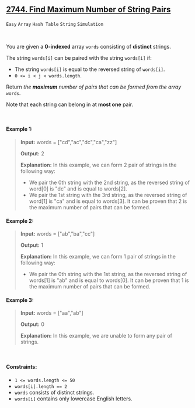 ## [2744. Find Maximum Number of String Pairs](https://leetcode.com/problems/find-maximum-number-of-string-pairs)

<code>Easy</code> <code>Array</code> <code>Hash Table</code> <code>String</code> <code>Simulation</code>

<br>

You are given a __0-indexed__ array <code>words</code> consisting of __distinct__ strings.

The string <code>words[i]</code> can be paired with the string <code>words[i]</code> if:

- The string <code>words[i]</code> is equal to the reversed string of <code>words[i]</code>.
- <code>0 <= i < j < words.length</code>.

Return *the __maximum__ number of pairs that can be formed from the array* <code>words</code>.

Note that each string can belong in at __most one__ pair.

<br>

#### Example 1:

> __Input:__ words = ["cd","ac","dc","ca","zz"]
> 
> __Output:__ 2
> 
> __Explanation:__ In this example, we can form 2 pair of strings in the following way:
> - We pair the 0th string with the 2nd string, as the reversed string of word[0] is "dc" and is equal to words[2].
> - We pair the 1st string with the 3rd string, as the reversed string of word[1] is "ca" and is equal to words[3].
> It can be proven that 2 is the maximum number of pairs that can be formed.

#### Example 2:

> __Input:__ words = ["ab","ba","cc"]
> 
> __Output:__ 1
> 
> __Explanation:__ In this example, we can form 1 pair of strings in the following way:
> - We pair the 0th string with the 1st string, as the reversed string of words[1] is "ab" and is equal to words[0].
> It can be proven that 1 is the maximum number of pairs that can be formed.

#### Example 3:

> __Input:__ words = ["aa","ab"]
> 
> __Output:__ 0
> 
> __Explanation:__ In this example, we are unable to form any pair of strings.

<br>

#### Constraints:

- <code>1 <= words.length <= 50</code>
- <code>words[i].length == 2</code>
- <code>words</code> consists of distinct strings.
- <code>words[i]</code> contains only lowercase English letters.
